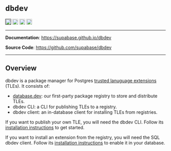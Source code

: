 # `dbdev`

<p>
<a href=""><img src="https://img.shields.io/badge/postgresql-14+-blue.svg" alt="PostgreSQL version" height="18"></a>
<a href="https://github.com/supabase/dbdev/blob/master/LICENSE"><img src="https://img.shields.io/pypi/l/markdown-subtemplate.svg" alt="License" height="18"></a>
<a href="https://github.com/supabase/dbdev/actions/workflows/pgTAP.yaml"><img src="https://github.com/supabase/dbdev/actions/workflows/pgTAP.yaml/badge.svg" alt="pgTAP Tests" height="18"></a>
<a href="https://github.com/supabase/dbdev/actions/workflows/cli.yaml"><img src="https://github.com/supabase/dbdev/actions/workflows/cli.yaml/badge.svg" alt="CLI" height="18"></a>

</p>

---

**Documentation**: <a href="https://supabase.github.io/dbdev" target="_blank">https://supabase.github.io/dbdev</a>

**Source Code**: <a href="https://github.com/supabase/dbdev" target="_blank">https://github.com/supabase/dbdev</a>

---

## Overview

dbdev is a package manager for Postgres [trusted lanuguage extensions](https://github.com/aws/pg_tle) (TLEs). It consists of:

- [database.dev](https://database.dev): our first-party package registry to store and distribute TLEs.
- dbdev CLI: a CLI for publishing TLEs to a registry.
- dbdev client: an in-database client for installing TLEs from registries.

If you want to publish your own TLE, you will need the dbdev CLI. Follow its [installation instructions](install.md) to get started.

If you want to install an extension from the registry, you will need the SQL dbdev client. Follow its [installation instructions](https://database.dev/installer) to enable it in your database.

